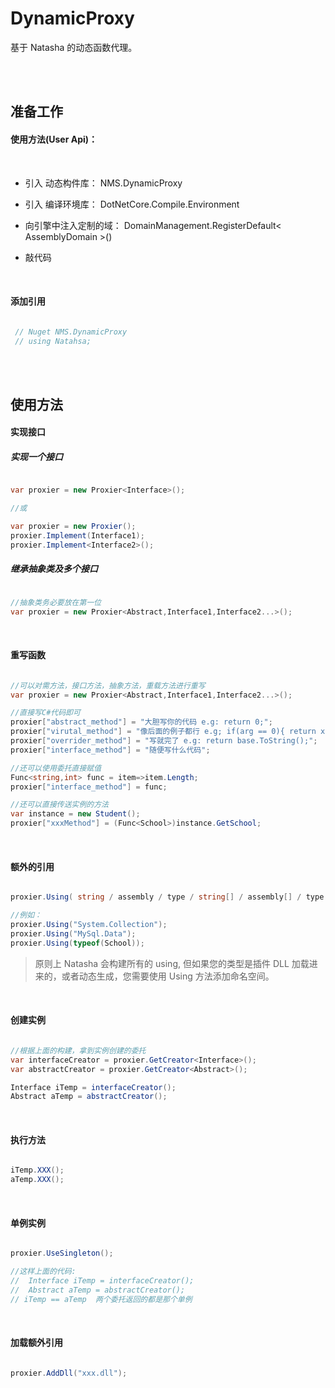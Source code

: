 # DynamicProxy
基于 Natasha 的动态函数代理。 

<br/>
<br/>  

## 准备工作


#### 使用方法(User Api)：  

 <br/>  
 
 - 引入 动态构件库： NMS.DynamicProxy

 - 引入 编译环境库： DotNetCore.Compile.Environment

 - 向引擎中注入定制的域： DomainManagement.RegisterDefault< AssemblyDomain >()

 - 敲代码  
 
<br/>  


#### 添加引用

```C#

 // Nuget NMS.DynamicProxy
 // using Natahsa; 
```

<br/> 
<br/> 

## 使用方法

#### 实现接口

##### 实现一个接口

```C# 

var proxier = new Proxier<Interface>();

//或

var proxier = new Proxier();
proxier.Implement(Interface1);
proxier.Implement<Interface2>(); 

```

##### 继承抽象类及多个接口

```C# 

//抽象类务必要放在第一位
var proxier = new Proxier<Abstract,Interface1,Interface2...>(); 

```
<br/>

#### 重写函数


```C# 

//可以对需方法，接口方法，抽象方法，重载方法进行重写
var proxier = new Proxier<Abstract,Interface1,Interface2...>();

//直接写C#代码即可
proxier["abstract_method"] = "大胆写你的代码 e.g: return 0;";
proxier["virutal_method"] = "像后面的例子都行 e.g; if(arg == 0){ return xxx;} return default;";
proxier["overrider_method"] = "写就完了 e.g: return base.ToString();";
proxier["interface_method"] = "随便写什么代码";

//还可以使用委托直接赋值
Func<string,int> func = item=>item.Length;
proxier["interface_method"] = func;

//还可以直接传送实例的方法
var instance = new Student();
proxier["xxxMethod"] = (Func<School>)instance.GetSchool;  

```
<br/> 

#### 额外的引用

```c#

proxier.Using( string / assembly / type / string[] / assembly[] / type );

//例如：
proxier.Using("System.Collection");
proxier.Using("MySql.Data");
proxier.Using(typeof(School));

```
> 原则上 Natasha 会构建所有的 using, 但如果您的类型是插件 DLL 加载进来的，或者动态生成，您需要使用 Using 方法添加命名空间。

<br/>

#### 创建实例

```C#

//根据上面的构建，拿到实例创建的委托
var interfaceCreator = proxier.GetCreator<Interface>();
var abstractCreator = proxier.GetCreator<Abstract>();

Interface iTemp = interfaceCreator();
Abstract aTemp = abstractCreator();

```

<br/>  
  
  
#### 执行方法

```C#

iTemp.XXX();
aTemp.XXX();

```

<br/>  
  
#### 单例实例

```C#

proxier.UseSingleton();

//这样上面的代码:
//  Interface iTemp = interfaceCreator();
//  Abstract aTemp = abstractCreator();
// iTemp == aTemp  两个委托返回的都是那个单例

```

<br/>  
 
#### 加载额外引用

```C#

proxier.AddDll("xxx.dll");

```
